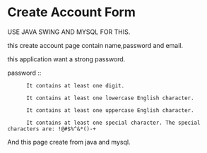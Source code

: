 # Create Account Form

USE JAVA SWING AND MYSQL FOR THIS.


this create account page contain name,password and email.


this application want a strong password.


password :: 

          It contains at least one digit.
          
          It contains at least one lowercase English character.
          
          It contains at least one uppercase English character.
          
          It contains at least one special character. The special characters are: !@#$%^&*()-+
          
          
          
          
 And this page create from java and mysql.
